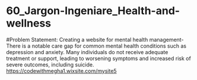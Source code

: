 # 60_Jargon-Ingeniare_Health-and-wellness
#Problem Statement: Creating a website for mental health management-There is a notable care gap for common mental health conditions such as depression and anxiety. Many individuals do not receive adequate treatment or support, leading to worsening symptoms and increased risk of severe outcomes, including suicide.
https://codewithmegha1.wixsite.com/mysite5
